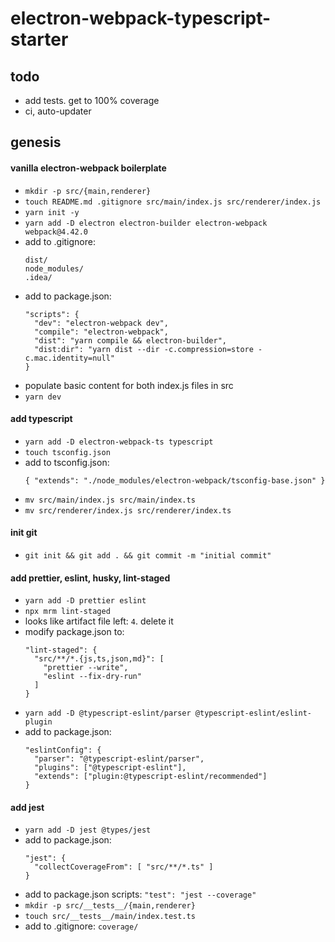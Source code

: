 # electron-webpack-typescript-starter

## todo
- add tests. get to 100% coverage
- ci, auto-updater

## genesis

#### vanilla electron-webpack boilerplate
- `mkdir -p src/{main,renderer}`
- `touch README.md .gitignore src/main/index.js src/renderer/index.js`
- `yarn init -y`
- `yarn add -D electron electron-builder electron-webpack webpack@4.42.0`
- add to .gitignore:
  ```
  dist/
  node_modules/
  .idea/  
  ```
- add to package.json:
  ```
  "scripts": {
    "dev": "electron-webpack dev",
    "compile": "electron-webpack",
    "dist": "yarn compile && electron-builder",
    "dist:dir": "yarn dist --dir -c.compression=store -c.mac.identity=null"
  }
  ```
- populate basic content for both index.js files in src
- `yarn dev`

#### add typescript
- `yarn add -D electron-webpack-ts typescript`
- `touch tsconfig.json`
- add to tsconfig.json:
  ```
  { "extends": "./node_modules/electron-webpack/tsconfig-base.json" }
  ```
- `mv src/main/index.js src/main/index.ts`
- `mv src/renderer/index.js src/renderer/index.ts`

#### init git
- `git init && git add . && git commit -m "initial commit"`

#### add prettier, eslint, husky, lint-staged
- `yarn add -D prettier eslint`
- `npx mrm lint-staged`
- looks like artifact file left: `4`. delete it
- modify package.json to:
  ```
  "lint-staged": {
    "src/**/*.{js,ts,json,md}": [
      "prettier --write",
      "eslint --fix-dry-run"
    ]
  }
  ```
- `yarn add -D @typescript-eslint/parser @typescript-eslint/eslint-plugin`
- add to package.json:
  ```
  "eslintConfig": {
    "parser": "@typescript-eslint/parser",
    "plugins": ["@typescript-eslint"],
    "extends": ["plugin:@typescript-eslint/recommended"]
  }
  ```

#### add jest
- `yarn add -D jest @types/jest`
- add to package.json:
  ```
  "jest": {
    "collectCoverageFrom": [ "src/**/*.ts" ]
  }
  ```
- add to package.json scripts: `"test": "jest --coverage"`
- `mkdir -p src/__tests__/{main,renderer}`
- `touch src/__tests__/main/index.test.ts`
- add to .gitignore: `coverage/`